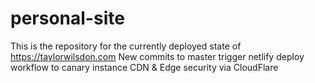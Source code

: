 # personal-site

This is the repository for the currently deployed state of https://taylorwilsdon.com
New commits to master trigger netlify deploy workflow to canary instance
CDN & Edge security via CloudFlare
